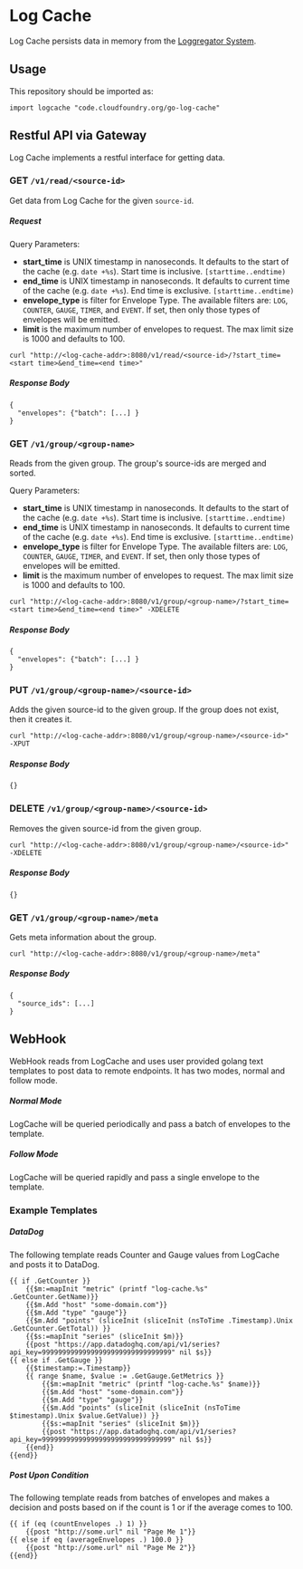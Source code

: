 Log Cache
=========

Log Cache persists data in memory from the [Loggregator
System](https://github.com/cloudfoundry/loggregator).

## Usage

This repository should be imported as:

`import logcache "code.cloudfoundry.org/go-log-cache"`

## Restful API via Gateway

Log Cache implements a restful interface for getting data.

### **GET** `/v1/read/<source-id>`

Get data from Log Cache for the given `source-id`.

##### Request

Query Parameters:

- **start_time** is UNIX timestamp in nanoseconds. It defaults to the start of the
  cache (e.g. `date +%s`). Start time is inclusive. `[starttime..endtime)`
- **end_time** is UNIX timestamp in nanoseconds. It defaults to current time of the
  cache (e.g. `date +%s`). End time is exclusive. `[starttime..endtime)`
- **envelope_type** is filter for Envelope Type. The available filters are:
  `LOG`, `COUNTER`, `GAUGE`, `TIMER`, and `EVENT`. If set, then only those
  types of envelopes will be emitted.
- **limit** is the maximum number of envelopes to request. The max limit size
  is 1000 and defaults to 100.

```
curl "http://<log-cache-addr>:8080/v1/read/<source-id>/?start_time=<start time>&end_time=<end time>"
```

##### Response Body
```
{
  "envelopes": {"batch": [...] }
}
```

### **GET** `/v1/group/<group-name>`

Reads from the given group. The group's source-ids are merged and sorted.

Query Parameters:

- **start_time** is UNIX timestamp in nanoseconds. It defaults to the start of the
  cache (e.g. `date +%s`). Start time is inclusive. `[starttime..endtime)`
- **end_time** is UNIX timestamp in nanoseconds. It defaults to current time of the
  cache (e.g. `date +%s`). End time is exclusive. `[starttime..endtime)`
- **envelope_type** is filter for Envelope Type. The available filters are:
  `LOG`, `COUNTER`, `GAUGE`, `TIMER`, and `EVENT`. If set, then only those
  types of envelopes will be emitted.
- **limit** is the maximum number of envelopes to request. The max limit size
  is 1000 and defaults to 100.

```
curl "http://<log-cache-addr>:8080/v1/group/<group-name>/?start_time=<start time>&end_time=<end time>" -XDELETE
```

##### Response Body
```
{
  "envelopes": {"batch": [...] }
}
```

### **PUT** `/v1/group/<group-name>/<source-id>`

Adds the given source-id to the given group. If the group does not exist, then it creates it.

```
curl "http://<log-cache-addr>:8080/v1/group/<group-name>/<source-id>" -XPUT
```

##### Response Body
```
{}
```

### **DELETE** `/v1/group/<group-name>/<source-id>`

Removes the given source-id from the given group.

```
curl "http://<log-cache-addr>:8080/v1/group/<group-name>/<source-id>" -XDELETE
```

##### Response Body
```
{}
```

### **GET** `/v1/group/<group-name>/meta`

Gets meta information about the group.

```
curl "http://<log-cache-addr>:8080/v1/group/<group-name>/meta"
```

##### Response Body
```
{
  "source_ids": [...]
}
```

## WebHook

WebHook reads from LogCache and uses user provided golang text templates to
post data to remote endpoints. It has two modes, normal and follow mode.

##### Normal Mode

LogCache will be queried periodically and pass a batch of envelopes to the
template.

##### Follow Mode

LogCache will be queried rapidly and pass a single envelope to the
template.

### Example Templates

##### DataDog

The following template reads Counter and Gauge values from LogCache and posts
it to DataDog.

```
{{ if .GetCounter }}
    {{$m:=mapInit "metric" (printf "log-cache.%s" .GetCounter.GetName)}}
    {{$m.Add "host" "some-domain.com"}}
    {{$m.Add "type" "gauge"}}
    {{$m.Add "points" (sliceInit (sliceInit (nsToTime .Timestamp).Unix .GetCounter.GetTotal)) }}
    {{$s:=mapInit "series" (sliceInit $m)}}
    {{post "https://app.datadoghq.com/api/v1/series?api_key=99999999999999999999999999999999" nil $s}}
{{ else if .GetGauge }}
    {{$timestamp:=.Timestamp}}
    {{ range $name, $value := .GetGauge.GetMetrics }}
        {{$m:=mapInit "metric" (printf "log-cache.%s" $name)}}
        {{$m.Add "host" "some-domain.com"}}
        {{$m.Add "type" "gauge"}}
        {{$m.Add "points" (sliceInit (sliceInit (nsToTime $timestamp).Unix $value.GetValue)) }}
        {{$s:=mapInit "series" (sliceInit $m)}}
        {{post "https://app.datadoghq.com/api/v1/series?api_key=99999999999999999999999999999999" nil $s}}
    {{end}}
{{end}}
```

##### Post Upon Condition

The following template reads from batches of envelopes and makes a decision
and posts based on if the count is 1 or if the average comes to 100.

```
{{ if (eq (countEnvelopes .) 1) }}
    {{post "http://some.url" nil "Page Me 1"}}
{{ else if eq (averageEnvelopes .) 100.0 }}
    {{post "http://some.url" nil "Page Me 2"}}
{{end}}
```
